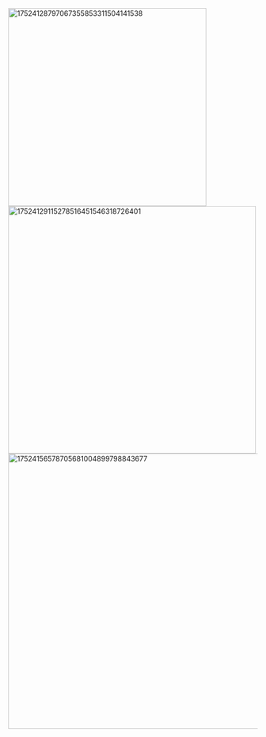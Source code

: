 <img width="400" height="400" alt="17524128797067355853311504141538" src="https://github.com/user-attachments/assets/b7bbea4c-28b0-4fd3-8199-e37474be059d" />
<img width="500" height="500" alt="17524129115278516451546318726401" src="https://github.com/user-attachments/assets/5ca49110-42bf-458b-991f-9c07995a5114" />
<img width="1280" height="557" alt="17524156578705681004899798843677" src="https://github.com/user-attachments/assets/64ed4e37-ce1b-4bff-9244-08ff76f4ffb1" />
